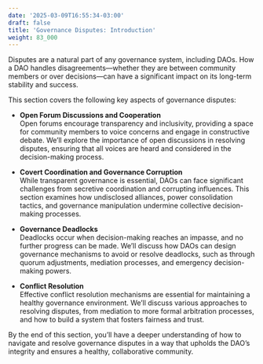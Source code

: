 ```yaml
---
date: '2025-03-09T16:55:34-03:00'
draft: false
title: 'Governance Disputes: Introduction'
weight: 83_000
---
```


Disputes are a natural part of any governance system, including DAOs. How a DAO handles disagreements—whether they are between community members or over decisions—can have a significant impact on its long-term stability and success.

This section covers the following key aspects of governance disputes:

- **Open Forum Discussions and Cooperation**  
  Open forums encourage transparency and inclusivity, providing a space for community members to voice concerns and engage in constructive debate. We’ll explore the importance of open discussions in resolving disputes, ensuring that all voices are heard and considered in the decision-making process.

- **Covert Coordination and Governance Corruption**  
  While transparent governance is essential, DAOs can face significant challenges from secretive coordination and corrupting influences. This section examines how undisclosed alliances, power consolidation tactics, and governance manipulation undermine collective decision-making processes.

- **Governance Deadlocks**  
  Deadlocks occur when decision-making reaches an impasse, and no further progress can be made. We’ll discuss how DAOs can design governance mechanisms to avoid or resolve deadlocks, such as through quorum adjustments, mediation processes, and emergency decision-making powers.

- **Conflict Resolution**  
  Effective conflict resolution mechanisms are essential for maintaining a healthy governance environment. We’ll discuss various approaches to resolving disputes, from mediation to more formal arbitration processes, and how to build a system that fosters fairness and trust.

By the end of this section, you’ll have a deeper understanding of how to navigate and resolve governance disputes in a way that upholds the DAO’s integrity and ensures a healthy, collaborative community.

